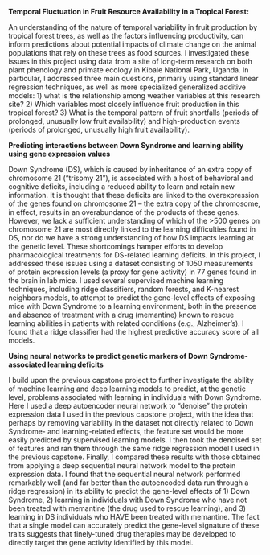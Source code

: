 **Temporal Fluctuation in Fruit Resource Availability in a Tropical Forest:**

An understanding of the nature of temporal variability in fruit production by tropical forest trees, as well as the factors influencing productivity, can inform predictions about potential impacts of climate change on the animal populations that rely on these trees as food sources. I investigated these issues in this project using data from a site of long-term research on both plant phenology and primate ecology in Kibale National Park, Uganda. In particular, I addressed three main questions, primarily using standard linear regression techniques, as well as more specialized generalized additive models: 1) what is the relationship among weather variables at this research site? 2) Which variables most closely influence fruit production in this tropical forest? 3) What is the temporal pattern of fruit shortfalls (periods of prolonged, unusually low fruit availability) and high-production events (periods of prolonged, unusually high fruit availability). 


**Predicting interactions between Down Syndrome and learning ability using gene expression values** 

Down Syndrome (DS), which is caused by inheritance of an extra copy of chromosome 21 (“trisomy 21”), is associated with a host of behavioral and cognitive deficits, including a reduced ability to learn and retain new information. It is thought that these deficits are linked to the overexpression of the genes found on chromosome 21 – the extra copy of the chromosome, in effect, results in an overabundance of the products of these genes. However, we lack a sufficient understanding of which of the >500 genes on chromosome 21 are most directly linked to the learning difficulties found in DS, nor do we have a strong understanding of how DS impacts learning at the genetic level. These shortcomings hamper efforts to develop pharmacological treatments for DS-related learning deficits. In this project, I addressed these issues using a dataset consisting of 1050 measurements of protein expression levels (a proxy for gene activity) in 77 genes found in the brain in lab mice. I used several supervised machine learning techniques, including ridge classifiers, random forests, and K-nearest neighbors models, to attempt to predict the gene-level effects of exposing mice with Down Syndrome to a learning environment, both in the presence and absence of treatment with a drug (memantine) known to rescue learning abilities in patients with related conditions (e.g., Alzheimer’s). I found that a ridge classifier had the highest predictive accuracy score of all models.


**Using neural networks to predict genetic markers of Down Syndrome-associated learning deficits**

I build upon the previous capstone project to further investigate the ability of machine learning and deep learning models to predict, at the genetic level, problems associated with learning in individuals with Down Syndrome. Here I used a deep autoencoder neural network to “denoise” the protein expression data I used in the previous capstone project, with the idea that perhaps by removing variability in the dataset not directly related to Down Syndrome- and learning-related effects, the feature set would be more easily predicted by supervised learning models. I then took the denoised set of features and ran them through the same ridge regression model I used in the previous capstone. Finally, I compared these results with those obtained from applying a deep sequential neural network model to the protein expression data. I found that the sequential neural network performed remarkably well (and far better than the autoencoded data run through a ridge regression) in its ability to predict the gene-level effects of 1) Down Syndrome, 2) learning in individuals with Down Syndrome who have not been treated with memantine (the drug used to rescue learning), and 3) learning in DS individuals who HAVE been treated with memantine. The fact that a single model can accurately predict the gene-level signature of these traits suggests that finely-tuned drug therapies may be developed to directly target the gene activity identified by this model.
